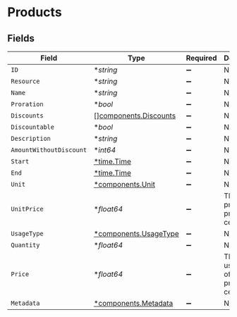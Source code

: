 # Products


## Fields

| Field                                                          | Type                                                           | Required                                                       | Description                                                    |
| -------------------------------------------------------------- | -------------------------------------------------------------- | -------------------------------------------------------------- | -------------------------------------------------------------- |
| `ID`                                                           | **string*                                                      | :heavy_minus_sign:                                             | N/A                                                            |
| `Resource`                                                     | **string*                                                      | :heavy_minus_sign:                                             | N/A                                                            |
| `Name`                                                         | **string*                                                      | :heavy_minus_sign:                                             | N/A                                                            |
| `Proration`                                                    | **bool*                                                        | :heavy_minus_sign:                                             | N/A                                                            |
| `Discounts`                                                    | [][components.Discounts](../../models/components/discounts.md) | :heavy_minus_sign:                                             | N/A                                                            |
| `Discountable`                                                 | **bool*                                                        | :heavy_minus_sign:                                             | N/A                                                            |
| `Description`                                                  | **string*                                                      | :heavy_minus_sign:                                             | N/A                                                            |
| `AmountWithoutDiscount`                                        | **int64*                                                       | :heavy_minus_sign:                                             | N/A                                                            |
| `Start`                                                        | [*time.Time](https://pkg.go.dev/time#Time)                     | :heavy_minus_sign:                                             | N/A                                                            |
| `End`                                                          | [*time.Time](https://pkg.go.dev/time#Time)                     | :heavy_minus_sign:                                             | N/A                                                            |
| `Unit`                                                         | [*components.Unit](../../models/components/unit.md)            | :heavy_minus_sign:                                             | N/A                                                            |
| `UnitPrice`                                                    | **float64*                                                     | :heavy_minus_sign:                                             | The unit price of the product in cents                         |
| `UsageType`                                                    | [*components.UsageType](../../models/components/usagetype.md)  | :heavy_minus_sign:                                             | N/A                                                            |
| `Quantity`                                                     | **float64*                                                     | :heavy_minus_sign:                                             | N/A                                                            |
| `Price`                                                        | **float64*                                                     | :heavy_minus_sign:                                             | The total usage price of the product in cents                  |
| `Metadata`                                                     | [*components.Metadata](../../models/components/metadata.md)    | :heavy_minus_sign:                                             | N/A                                                            |